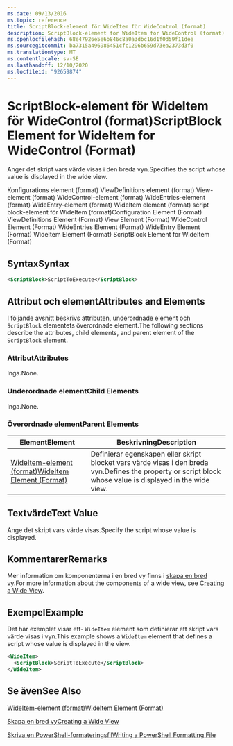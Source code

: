 ```yaml
---
ms.date: 09/13/2016
ms.topic: reference
title: ScriptBlock-element för WideItem för WideControl (format)
description: ScriptBlock-element för WideItem för WideControl (format)
ms.openlocfilehash: 68e47926e5e6b846c8a0a3dbc16d1f0d59f11dee
ms.sourcegitcommit: ba7315a496986451cfc1296b659d73ea2373d3f0
ms.translationtype: MT
ms.contentlocale: sv-SE
ms.lasthandoff: 12/10/2020
ms.locfileid: "92659874"
---
```

# <a name="scriptblock-element-for-wideitem-for-widecontrol-format"></a><span data-ttu-id="df6d0-103">ScriptBlock-element för WideItem för WideControl (format)</span><span class="sxs-lookup"><span data-stu-id="df6d0-103">ScriptBlock Element for WideItem for WideControl (Format)</span></span>

<span data-ttu-id="df6d0-104">Anger det skript vars värde visas i den breda vyn.</span><span class="sxs-lookup"><span data-stu-id="df6d0-104">Specifies the script whose value is displayed in the wide view.</span></span>

<span data-ttu-id="df6d0-105">Konfigurations element (format) ViewDefinitions element (format) View-element (format) WideControl-element (format) WideEntries-element (format) WideEntry-element (format) WideItem element (format) script block-element för WideItem (format)</span><span class="sxs-lookup"><span data-stu-id="df6d0-105">Configuration Element (Format) ViewDefinitions Element (Format) View Element (Format) WideControl Element (Format) WideEntries Element (Format) WideEntry Element (Format) WideItem Element (Format) ScriptBlock Element for WideItem (Format)</span></span>

## <a name="syntax"></a><span data-ttu-id="df6d0-106">Syntax</span><span class="sxs-lookup"><span data-stu-id="df6d0-106">Syntax</span></span>

```xml
<ScriptBlock>ScriptToExecute</ScriptBlock>
```

## <a name="attributes-and-elements"></a><span data-ttu-id="df6d0-107">Attribut och element</span><span class="sxs-lookup"><span data-stu-id="df6d0-107">Attributes and Elements</span></span>

<span data-ttu-id="df6d0-108">I följande avsnitt beskrivs attributen, underordnade element och `ScriptBlock` elementets överordnade element.</span><span class="sxs-lookup"><span data-stu-id="df6d0-108">The following sections describe the attributes, child elements, and parent element of the `ScriptBlock` element.</span></span>

### <a name="attributes"></a><span data-ttu-id="df6d0-109">Attribut</span><span class="sxs-lookup"><span data-stu-id="df6d0-109">Attributes</span></span>

<span data-ttu-id="df6d0-110">Inga.</span><span class="sxs-lookup"><span data-stu-id="df6d0-110">None.</span></span>

### <a name="child-elements"></a><span data-ttu-id="df6d0-111">Underordnade element</span><span class="sxs-lookup"><span data-stu-id="df6d0-111">Child Elements</span></span>

<span data-ttu-id="df6d0-112">Inga.</span><span class="sxs-lookup"><span data-stu-id="df6d0-112">None.</span></span>

### <a name="parent-elements"></a><span data-ttu-id="df6d0-113">Överordnade element</span><span class="sxs-lookup"><span data-stu-id="df6d0-113">Parent Elements</span></span>

|<span data-ttu-id="df6d0-114">Element</span><span class="sxs-lookup"><span data-stu-id="df6d0-114">Element</span></span>|<span data-ttu-id="df6d0-115">Beskrivning</span><span class="sxs-lookup"><span data-stu-id="df6d0-115">Description</span></span>|
|-------------|-----------------|
|[<span data-ttu-id="df6d0-116">WideItem-element (format)</span><span class="sxs-lookup"><span data-stu-id="df6d0-116">WideItem Element (Format)</span></span>](./wideitem-element-for-widecontrol-format.md)|<span data-ttu-id="df6d0-117">Definierar egenskapen eller skript blocket vars värde visas i den breda vyn.</span><span class="sxs-lookup"><span data-stu-id="df6d0-117">Defines the property or script block whose value is displayed in the wide view.</span></span>|

## <a name="text-value"></a><span data-ttu-id="df6d0-118">Textvärde</span><span class="sxs-lookup"><span data-stu-id="df6d0-118">Text Value</span></span>

<span data-ttu-id="df6d0-119">Ange det skript vars värde visas.</span><span class="sxs-lookup"><span data-stu-id="df6d0-119">Specify the script whose value is displayed.</span></span>

## <a name="remarks"></a><span data-ttu-id="df6d0-120">Kommentarer</span><span class="sxs-lookup"><span data-stu-id="df6d0-120">Remarks</span></span>

<span data-ttu-id="df6d0-121">Mer information om komponenterna i en bred vy finns i [skapa en bred vy](./creating-a-wide-view.md).</span><span class="sxs-lookup"><span data-stu-id="df6d0-121">For more information about the components of a wide view, see [Creating a Wide View](./creating-a-wide-view.md).</span></span>

## <a name="example"></a><span data-ttu-id="df6d0-122">Exempel</span><span class="sxs-lookup"><span data-stu-id="df6d0-122">Example</span></span>

<span data-ttu-id="df6d0-123">Det här exemplet visar ett- `WideItem` element som definierar ett skript vars värde visas i vyn.</span><span class="sxs-lookup"><span data-stu-id="df6d0-123">This example shows a `WideItem` element that defines a script whose value is displayed in the view.</span></span>

```xml
<WideItem>
  <ScriptBlock>ScriptToExecute</ScriptBlock>
</WideItem>
```

## <a name="see-also"></a><span data-ttu-id="df6d0-124">Se även</span><span class="sxs-lookup"><span data-stu-id="df6d0-124">See Also</span></span>

[<span data-ttu-id="df6d0-125">WideItem-element (format)</span><span class="sxs-lookup"><span data-stu-id="df6d0-125">WideItem Element (Format)</span></span>](./wideitem-element-for-widecontrol-format.md)

[<span data-ttu-id="df6d0-126">Skapa en bred vy</span><span class="sxs-lookup"><span data-stu-id="df6d0-126">Creating a Wide View</span></span>](./creating-a-wide-view.md)

[<span data-ttu-id="df6d0-127">Skriva en PowerShell-formateringsfil</span><span class="sxs-lookup"><span data-stu-id="df6d0-127">Writing a PowerShell Formatting File</span></span>](./writing-a-powershell-formatting-file.md)
